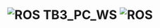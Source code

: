 <!-- https://github.com/Talzoor/TB3_PC_WS -->
# ![ROS](https://img.shields.io/badge/ros-%230A0FF9.svg?style=for-the-badge&logo=ros&logoColor=black)  TB3_PC_WS  ![ROS](https://img.shields.io/badge/ros-%230A0FF9.svg?style=for-the-badge&logo=ros&logoColor=black)